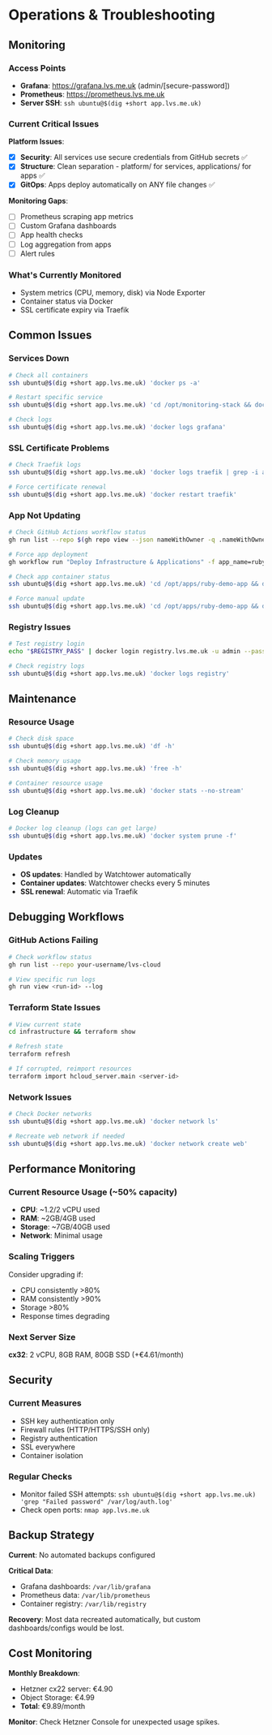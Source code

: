 # Operations & Troubleshooting

## Monitoring

### Access Points
- **Grafana**: https://grafana.lvs.me.uk (admin/[secure-password])
- **Prometheus**: https://prometheus.lvs.me.uk
- **Server SSH**: `ssh ubuntu@$(dig +short app.lvs.me.uk)`

### Current Critical Issues
**Platform Issues**:
- [x] **Security**: All services use secure credentials from GitHub secrets ✅
- [x] **Structure**: Clean separation - platform/ for services, applications/ for apps ✅
- [x] **GitOps**: Apps deploy automatically on ANY file changes ✅

**Monitoring Gaps**:
- [ ] Prometheus scraping app metrics
- [ ] Custom Grafana dashboards
- [ ] App health checks
- [ ] Log aggregation from apps
- [ ] Alert rules

### What's Currently Monitored
- System metrics (CPU, memory, disk) via Node Exporter
- Container status via Docker
- SSL certificate expiry via Traefik

## Common Issues

### Services Down
```bash
# Check all containers
ssh ubuntu@$(dig +short app.lvs.me.uk) 'docker ps -a'

# Restart specific service
ssh ubuntu@$(dig +short app.lvs.me.uk) 'cd /opt/monitoring-stack && docker compose restart grafana'

# Check logs
ssh ubuntu@$(dig +short app.lvs.me.uk) 'docker logs grafana'
```

### SSL Certificate Problems
```bash
# Check Traefik logs
ssh ubuntu@$(dig +short app.lvs.me.uk) 'docker logs traefik | grep -i acme'

# Force certificate renewal
ssh ubuntu@$(dig +short app.lvs.me.uk) 'docker restart traefik'
```

### App Not Updating
```bash
# Check GitHub Actions workflow status
gh run list --repo $(gh repo view --json nameWithOwner -q .nameWithOwner)

# Force app deployment
gh workflow run "Deploy Infrastructure & Applications" -f app_name=ruby-demo-app

# Check app container status
ssh ubuntu@$(dig +short app.lvs.me.uk) 'cd /opt/apps/ruby-demo-app && docker compose ps'

# Force manual update
ssh ubuntu@$(dig +short app.lvs.me.uk) 'cd /opt/apps/ruby-demo-app && docker compose pull && docker compose up -d'
```

### Registry Issues
```bash
# Test registry login
echo "$REGISTRY_PASS" | docker login registry.lvs.me.uk -u admin --password-stdin

# Check registry logs
ssh ubuntu@$(dig +short app.lvs.me.uk) 'docker logs registry'
```

## Maintenance

### Resource Usage
```bash
# Check disk space
ssh ubuntu@$(dig +short app.lvs.me.uk) 'df -h'

# Check memory usage
ssh ubuntu@$(dig +short app.lvs.me.uk) 'free -h'

# Container resource usage
ssh ubuntu@$(dig +short app.lvs.me.uk) 'docker stats --no-stream'
```

### Log Cleanup
```bash
# Docker log cleanup (logs can get large)
ssh ubuntu@$(dig +short app.lvs.me.uk) 'docker system prune -f'
```

### Updates
- **OS updates**: Handled by Watchtower automatically
- **Container updates**: Watchtower checks every 5 minutes
- **SSL renewal**: Automatic via Traefik

## Debugging Workflows

### GitHub Actions Failing
```bash
# Check workflow status
gh run list --repo your-username/lvs-cloud

# View specific run logs
gh run view <run-id> --log
```

### Terraform State Issues
```bash
# View current state
cd infrastructure && terraform show

# Refresh state
terraform refresh

# If corrupted, reimport resources
terraform import hcloud_server.main <server-id>
```

### Network Issues
```bash
# Check Docker networks
ssh ubuntu@$(dig +short app.lvs.me.uk) 'docker network ls'

# Recreate web network if needed
ssh ubuntu@$(dig +short app.lvs.me.uk) 'docker network create web'
```

## Performance Monitoring

### Current Resource Usage (~50% capacity)
- **CPU**: ~1.2/2 vCPU used
- **RAM**: ~2GB/4GB used
- **Storage**: ~7GB/40GB used
- **Network**: Minimal usage

### Scaling Triggers
Consider upgrading if:
- CPU consistently >80%
- RAM consistently >90%
- Storage >80%
- Response times degrading

### Next Server Size
**cx32**: 2 vCPU, 8GB RAM, 80GB SSD (+€4.61/month)

## Security

### Current Measures
- SSH key authentication only
- Firewall rules (HTTP/HTTPS/SSH only)
- Registry authentication
- SSL everywhere
- Container isolation

### Regular Checks
- Monitor failed SSH attempts: `ssh ubuntu@$(dig +short app.lvs.me.uk) 'grep "Failed password" /var/log/auth.log'`
- Check open ports: `nmap app.lvs.me.uk`

## Backup Strategy

**Current**: No automated backups configured

**Critical Data**:
- Grafana dashboards: `/var/lib/grafana`
- Prometheus data: `/var/lib/prometheus`
- Container registry: `/var/lib/registry`

**Recovery**: Most data recreated automatically, but custom dashboards/configs would be lost.

## Cost Monitoring

**Monthly Breakdown**:
- Hetzner cx22 server: €4.90
- Object Storage: €4.99
- **Total**: €9.89/month

**Monitor**: Check Hetzner Console for unexpected usage spikes.

